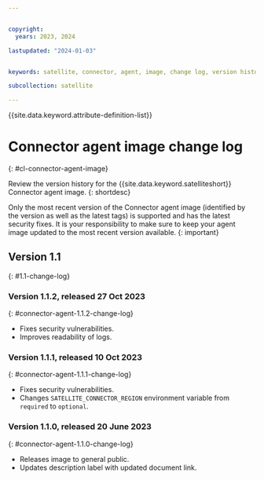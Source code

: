 ```yaml
---


copyright:
  years: 2023, 2024

lastupdated: "2024-01-03"


keywords: satellite, connector, agent, image, change log, version history

subcollection: satellite

---
```


{{site.data.keyword.attribute-definition-list}}

# Connector agent image change log
{: #cl-connector-agent-image}

Review the version history for the {{site.data.keyword.satelliteshort}} Connector agent image.
{: shortdesc}

Only the most recent version of the Connector agent image (identified by the version as well as the latest tags) is supported and has the latest security fixes. It is your responsibility to make sure to keep your agent image updated to the most recent version available. 
{: important}


## Version 1.1
{: #1.1-change-log}

### Version 1.1.2, released 27 Oct 2023
{: #connector-agent-1.1.2-change-log}

- Fixes security vulnerabilities.
- Improves readability of logs.

### Version 1.1.1, released 10 Oct 2023
{: #connector-agent-1.1.1-change-log}

- Fixes security vulnerabilities.
- Changes `SATELLITE_CONNECTOR_REGION` environment variable from `required` to `optional`.

### Version 1.1.0, released 20 June 2023
{: #connector-agent-1.1.0-change-log}

- Releases image to general public.
- Updates description label with updated document link.


